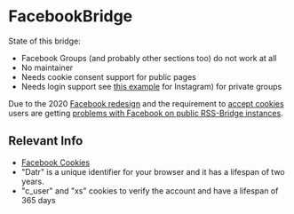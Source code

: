 FacebookBridge
===============
State of this bridge:
- Facebook Groups (and probably other sections too) do not work at all
- No maintainer
- Needs cookie consent support for public pages
- Needs login support see [this example](https://github.com/RSS-Bridge/rss-bridge/issues/1891) for Instagram) for private groups

Due to the 2020 [Facebook redesign](https://engineering.fb.com/2020/05/08/web/facebook-redesign/)
and the requirement to [accept cookies](https://www.facebook.com/business/help/348535683460989)
users are getting [problems with Facebook on public RSS-Bridge instances](https://github.com/RSS-Bridge/rss-bridge/issues/2047).

Relevant Info
--------------

- [Facebook Cookies](https://www.facebook.com/policy/cookies/)
- "Datr" is a unique identifier for your browser and it has a lifespan of two years.
- "c_user" and "xs" cookies to verify the account and have a lifespan of 365 days

